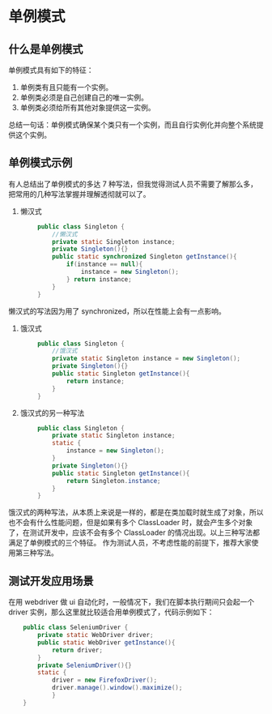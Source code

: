 # 单例模式

## 什么是单例模式

单例模式具有如下的特征：

1. 单例类有且只能有一个实例。
2. 单例类必须是自己创建自己的唯一实例。
3. 单例类必须给所有其他对象提供这一实例。

总结一句话：单例模式确保某个类只有一个实例，而且自行实例化并向整个系统提供这个实例。

## 单例模式示例

有人总结出了单例模式的多达 7 种写法，但我觉得测试人员不需要了解那么多，把常用的几种写法掌握并理解透彻就可以了。

1. 懒汉式

``` java
        public class Singleton { 
        	//懒汉式 
        	private static Singleton instance; 
        	private Singleton(){} 
        	public static synchronized Singleton getInstance(){ 
        		if(instance == null){ 
        			instance = new Singleton(); 
        		} return instance;
        	}
        }
```

懒汉式的写法因为用了 synchronized，所以在性能上会有一点影响。

1. 饿汉式

``` java
        public class Singleton { 
        	//饿汉式 
        	private static Singleton instance = new Singleton(); 
        	private Singleton(){} 
        	public static Singleton getInstance(){ 
        		return instance; 
        	}
        }
```

2. 饿汉式的另一种写法

``` java
        public class Singleton { 
        	private static Singleton instance; 
        	static { 
        		instance = new Singleton(); 
        	} 
        	private Singleton(){} 
        	public static Singleton getInstance(){ 
        		return Singleton.instance; 
        	}
        }
```

饿汉式的两种写法，从本质上来说是一样的，都是在类加载时就生成了对象，所以也不会有什么性能问题，但是如果有多个 ClassLoader 时，就会产生多个对象了，在测试开发中，应该不会有多个 ClassLoader 的情况出现。以上三种写法都满足了单例模式的三个特征。 作为测试人员，不考虑性能的前提下，推荐大家使用第三种写法。

## 测试开发应用场景

在用 webdriver 做 ui 自动化时，一般情况下，我们在脚本执行期间只会起一个 driver 实例，那么这里就比较适合用单例模式了，代码示例如下：

``` java
    public class SeleniumDriver { 
    	private static WebDriver driver; 
    	public static WebDriver getInstance(){ 
    		return driver; 
    	} 
    	private SeleniumDriver(){} 
    	static { 
    		driver = new FirefoxDriver(); 
    		driver.manage().window().maximize(); 
    		}
    }
```
